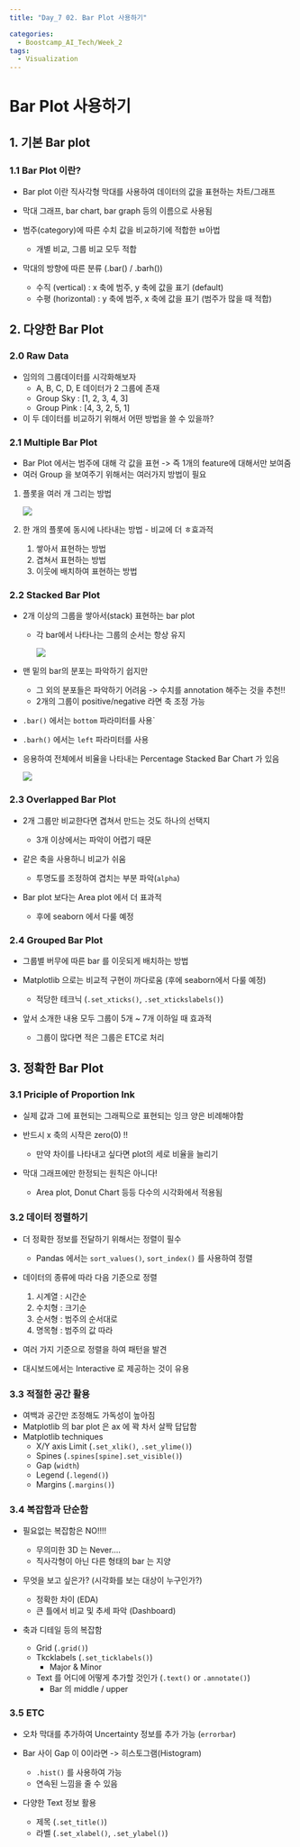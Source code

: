 ```yaml
---
title: "Day_7 02. Bar Plot 사용하기"

categories:
  - Boostcamp_AI_Tech/Week_2
tags:
  - Visualization
---
```


# Bar Plot 사용하기

## 1. 기본 Bar plot

### 1.1 Bar Plot 이란?

- Bar plot 이란 직사각형 막대를 사용하여 데이터의 값을 표현하는 차트/그래프
- 막대 그래프, bar chart, bar graph 등의 이름으로 사용됨
- 범주(category)에 따른 수치 값을 비교하기에 적합한 ㅂ아법
  - 개별 비교, 그룹 비교 모두 적합

- 막대의 방향에 따른 분류 (.bar() / .barh())
  - 수직 (vertical) : x 축에 범주, y 축에 값을 표기 (default)
  - 수평 (horizontal) : y 축에 범주, x 축에 값을 표기 (범주가 많을 때 적합)

## 2. 다양한 Bar Plot

### 2.0 Raw Data

- 임의의 그룹데이터를 시각화해보자
  - A, B, C, D, E 데이터가 2 그룹에 존재
  - Group Sky : [1, 2, 3, 4, 3]
  - Group Pink : [4, 3, 2, 5, 1]
- 이 두 데이터를 비교하기 위해서 어떤 방법을 쓸 수 있을까?

### 2.1 Multiple Bar Plot

- Bar Plot 에서는 범주에 대해 각 값을 표현 -> 즉 1개의 feature에 대해서만 보여줌
- 여러 Group 을 보여주기 위해서는 여러가지 방법이 필요

1. 플롯을 여러 개 그리는 방법
    
    ![]({{site.url}}/assets/images/boostcamp/2021-08-10-13-28-53.png)

3. 한 개의 플롯에 동시에 나타내는 방법 - 비교에 더 ㅎ효과적
   1. 쌓아서 표현하는 방법
   2. 겹쳐서 표현하는 방법
   3. 이웃에 배치하여 표현하는 방법

### 2.2 Stacked Bar Plot

- 2개 이상의 그룹을 쌓아서(stack) 표현하는 bar plot 
  - 각 bar에서 나타나는 그룹의 순서는 항상 유지

    ![]({{site.url}}/assets/images/boostcamp/2021-08-10-13-30-43.png)

- 맨 밑의 bar의 분포는 파악하기 쉽지만
  - 그 외의 분포들은 파악하기 어려움 -> 수치를 annotation 해주는 것을 추천!!
  - 2개의 그룹이 positive/negative 라면 축 조정 가능

- `.bar()` 에서는 `bottom` 파라미터를 사용`
- `.barh()` 에서는 `left` 파라미터를 사용

- 응용하여 전체에서 비율을 나타내는 Percentage Stacked Bar Chart 가 있음

    ![]({{site.url}}/assets/images/boostcamp/2021-08-10-13-32-12.png)

### 2.3 Overlapped Bar Plot

- 2개 그룹만 비교한다면 겹쳐서 만드는 것도 하나의 선택지
  - 3개 이상에서는 파악이 어렵기 때문

- 같은 축을 사용하니 비교가 쉬움
  - 투명도를 조정하여 겹치는 부분 파악(`alpha`)

- Bar plot 보다는 Area plot 에서 더 표과적
  - 후에 seaborn 에서 다룰 예정

### 2.4 Grouped Bar Plot

- 그룹별 버무에 따른 bar 를 이웃되게 배치하는 방법
- Matplotlib 으로는 비교적 구현이 까다로움 (후에 seaborn에서 다룰 예정)
  - 적당한 테크닉 (`.set_xticks()`, `.set_xtickslabels()`)

- 앞서 소개한 내용 모두 그룹이 5개 ~ 7개 이하일 때 효과적
  - 그룹이 많다면 적은 그룹은 ETC로 처리

## 3. 정확한 Bar Plot

### 3.1 Priciple of Proportion Ink

- 실제 값과 그에 표현되는 그래픽으로 표현되는 잉크 양은 비례해야함
- 반드시 x 축의 시작은 zero(0) !!
  - 만약 차이를 나타내고 싶다면 plot의 세로 비율을 늘리기

- 막대 그래프에만 한정되는 원칙은 아니다!
  - Area plot, Donut Chart 등등 다수의 시각화에서 적용됨

### 3.2 데이터 정렬하기

- 더 정확한 정보를 전달하기 위해서는 정렬이 필수
  - Pandas 에서는 `sort_values()`, `sort_index()` 를 사용하여 정렬

- 데이터의 종류에 따라 다음 기준으로 정렬
    1. 시계열 : 시간순
    2. 수치형 : 크기순
    3. 순서형 : 범주의 순서대로
    4. 명목형 : 범주의 값 따라

- 여러 가지 기준으로 정렬을 하여 패턴을 발견
- 대시보드에서는 Interactive 로 제공하는 것이 유용

### 3.3 적절한 공간 활용

- 여백과 공간만 조정해도 가독성이 높아짐
- Matplotlib 의 bar plot 은 ax 에 꽉 차서 살짝 답답함
- Matplotlib techniques
  - X/Y axis Limit (`.set_xlik()`, `.set_ylime()`)
  - Spines (`.spines[spine].set_visible()`)
  - Gap (`width`)
  - Legend (`.legend()`)
  - Margins (`.margins()`)

### 3.4 복잡함과 단순함

- 필요없는 복잡함은 NO!!!!
  - 무의미한 3D 는 Never....
  - 직사각형이 아닌 다른 형태의 bar 는 지양

- 무엇을 보고 싶은가? (시각화를 보는 대상이 누구인가?)
  - 정확한 차이 (EDA)
  - 큰 틀에서 비교 및 추세 파악 (Dashboard)

- 축과 디테일 등의 복잡함
  - Grid (`.grid()`)
  - Tkcklabels (`.set_ticklabels()`)
    - Major & Minor
  - Text 를 어디에 어떻게 추가할 것인가 (`.text()` or `.annotate()`)
    - Bar 의 middle / upper

### 3.5 ETC

- 오차 막대를 추가하여 Uncertainty 정보를 추가 가능 (`errorbar`)
- Bar 사이 Gap 이 0이라면 -> 히스토그램(Histogram)
  - `.hist()` 를 사용하여 가능
  - 연속된 느낌을 줄 수 있음

- 다양한 Text 정보 활용
  - 제목 (`.set_title()`)
  - 라벨 (`.set_xlabel()`, `.set_ylabel()`)

